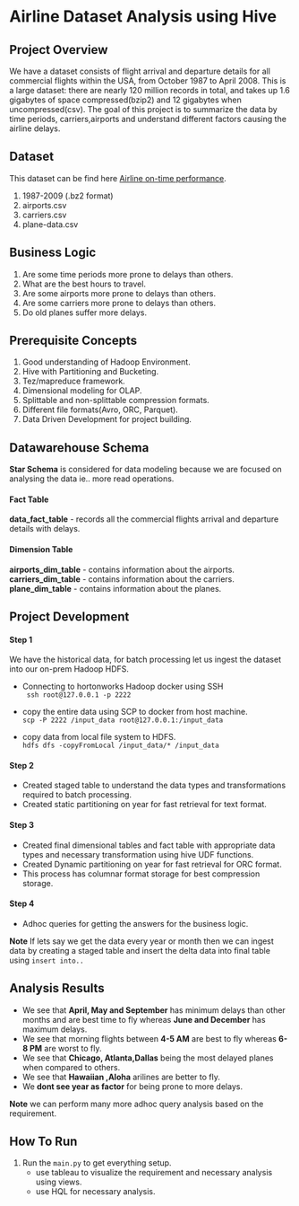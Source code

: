 # **Airline Dataset Analysis using Hive**

## **Project Overview**
We have a dataset consists of flight arrival and departure details for all commercial flights within the USA, from October 1987 to April 2008.
This is a large dataset: there are nearly 120 million records in total, and takes up 1.6 gigabytes of space compressed(bzip2) and 12 gigabytes when uncompressed(csv).
The goal of this project is to summarize the data by time periods, carriers,airports and understand different factors causing the airline delays.

## **Dataset**
This dataset can be find here [Airline on-time performance](http://stat-computing.org/dataexpo/2009/).
1. 1987-2009 (.bz2 format)
2. airports.csv
3. carriers.csv
4. plane-data.csv

## **Business Logic**
1. Are some time periods more prone to delays than others.
2. What are the best hours to travel.
3. Are some airports more prone to delays than others.
4. Are some carriers more prone to delays than others.
5. Do old planes suffer more delays.

## **Prerequisite Concepts**
1. Good understanding of Hadoop Environment.
2. Hive with Partitioning and Bucketing.
3. Tez/mapreduce framework.
4. Dimensional modeling for OLAP.
5. Splittable and non-splittable compression formats.
6. Different file formats(Avro, ORC, Parquet).
7. Data Driven Development for project building.

## **Datawarehouse Schema**

**Star Schema** is considered for data modeling because we are focused on analysing the data ie.. more read operations.

#### **Fact Table**

**data_fact_table** - records all the commercial flights arrival and departure details with delays.

#### **Dimension Table**

**airports_dim_table** - contains information about the airports.  
**carriers_dim_table** - contains information about the carriers.  
**plane_dim_table** - contains information about the planes.  

## **Project Development**

#### **Step 1**

We have the historical data, for batch processing let us ingest the dataset into
our on-prem Hadoop HDFS.

* Connecting to hortonworks Hadoop docker using SSH  
``` ssh root@127.0.0.1 -p 2222```
* copy the entire data using SCP to docker from host machine.  
```scp -P 2222 /input_data root@127.0.0.1:/input_data```

* copy data from local file system to HDFS.  
```hdfs dfs -copyFromLocal /input_data/* /input_data```

#### **Step 2**

* Created staged table to understand the data types and transformations required to batch processing.  
* Created static partitioning on year for fast retrieval for text format.  

#### **Step 3**

* Created final dimensional tables and fact table with appropriate data types and necessary transformation using hive UDF functions.
* Created Dynamic partitioning on year for fast retrieval for ORC format.
* This process has columnar format storage for best compression storage.

#### **Step 4**

* Adhoc queries for getting the answers for the business logic.

**Note** If lets say we get the data every year or month then we can ingest data by creating a staged table
and insert the delta data into final table using ```insert into..```

## **Analysis Results**

* We see that **April, May and September** has minimum delays than other months and are best
time to fly whereas **June and December** has maximum delays.
* We see that morning flights between **4-5 AM** are best to fly whereas **6-8 PM** are worst to fly.  
* We see that **Chicago, Atlanta,Dallas** being the most delayed planes when compared to others.
* We see that **Hawaiian ,Aloha** arilines are better to fly.
* We **dont see year as factor** for being prone to more delays.

**Note** we can perform many more adhoc query analysis based on the requirement.

## **How To Run**

1. Run the ```main.py``` to get everything setup.
    * use tableau to visualize the requirement and necessary analysis using views.
    * use HQL for necessary analysis.  

